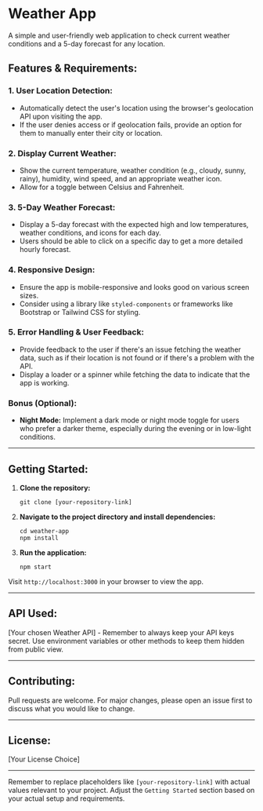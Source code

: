 # Weather App

A simple and user-friendly web application to check current weather conditions and a 5-day forecast for any location.

## Features & Requirements:

### 1. **User Location Detection:**
- Automatically detect the user's location using the browser's geolocation API upon visiting the app.
- If the user denies access or if geolocation fails, provide an option for them to manually enter their city or location.

### 2. **Display Current Weather:**
- Show the current temperature, weather condition (e.g., cloudy, sunny, rainy), humidity, wind speed, and an appropriate weather icon.
- Allow for a toggle between Celsius and Fahrenheit.

### 3. **5-Day Weather Forecast:**
- Display a 5-day forecast with the expected high and low temperatures, weather conditions, and icons for each day.
- Users should be able to click on a specific day to get a more detailed hourly forecast.

### 4. **Responsive Design:**
- Ensure the app is mobile-responsive and looks good on various screen sizes.
- Consider using a library like `styled-components` or frameworks like Bootstrap or Tailwind CSS for styling.

### 5. **Error Handling & User Feedback:**
- Provide feedback to the user if there's an issue fetching the weather data, such as if their location is not found or if there's a problem with the API.
- Display a loader or a spinner while fetching the data to indicate that the app is working.

### **Bonus (Optional):**
- **Night Mode:** Implement a dark mode or night mode toggle for users who prefer a darker theme, especially during the evening or in low-light conditions.

---

## Getting Started:

1. **Clone the repository:**
   ```
   git clone [your-repository-link]
   ```

2. **Navigate to the project directory and install dependencies:**
   ```
   cd weather-app
   npm install
   ```

3. **Run the application:**
   ```
   npm start
   ```

Visit `http://localhost:3000` in your browser to view the app.

---

## API Used:
[Your chosen Weather API] - Remember to always keep your API keys secret. Use environment variables or other methods to keep them hidden from public view.

---

## Contributing:

Pull requests are welcome. For major changes, please open an issue first to discuss what you would like to change.

---

## License:

[Your License Choice]

---

Remember to replace placeholders like `[your-repository-link]` with actual values relevant to your project. Adjust the `Getting Started` section based on your actual setup and requirements.